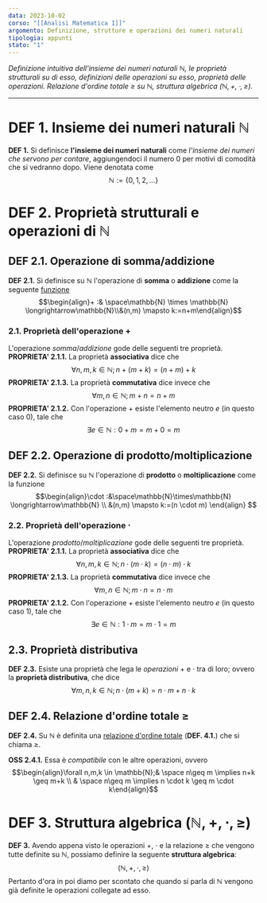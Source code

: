 ```yaml
---
data: 2023-10-02
corso: "[[Analisi Matematica I]]"
argomento: Definizione, strutture e operazioni dei numeri naturali
tipologia: appunti
stato: "1"
---
```

*Definizione intuitiva dell'insieme dei numeri naturali $\mathbb{N}$, le proprietà strutturali su di esso, definizioni delle operazioni su esso, proprietà delle operazioni. Relazione d'ordine totale $\geq$ su $\mathbb{N}$, struttura algebrica $(\mathbb{N}, +, \cdot, \geq)$.*
- - -
# DEF 1. Insieme dei numeri naturali $\mathbb{N}$
**DEF 1.** Si definisce **l'insieme dei numeri naturali** come *l'insieme dei numeri che servono per contare*, aggiungendoci il numero $0$ per motivi di comodità che si vedranno dopo. Viene denotata come$$\mathbb{N} := \{0, 1, 2, \ldots\}$$
# DEF 2. Proprietà strutturali e operazioni di $\mathbb{N}$
## DEF 2.1. Operazione di somma/addizione
**DEF 2.1.** Si definisce su $\mathbb{N}$ l'operazione di **somma** o **addizione** come la seguente [funzione](Funzioni.md) $$\begin{align}+ :& \space\mathbb{N} \times \mathbb{N} \longrightarrow\mathbb{N}\\&(n,m) \mapsto k:=n+m\end{align}$$
### 2.1. Proprietà dell'operazione $+$
L'operazione *somma*/*addizione* gode delle seguenti tre proprietà.
**PROPRIETA' 2.1.1.** La proprietà **associativa** dice che $$\forall n,m,k \in \mathbb{N}; n+(m+k) = (n+m)+k$$**PROPRIETA' 2.1.3.** La proprietà **commutativa** dice invece che $$\forall m,n \in \mathbb{N} ; m+n=n+m$$**PROPRIETA' 2.1.2.** Con l'operazione $+$ esiste l'elemento neutro $e$ (in questo caso $0$), tale che$$\exists e \in \mathbb{N}: 0+m=m+0=m$$
## DEF 2.2. Operazione di prodotto/moltiplicazione
**DEF 2.2.** Si definisce su $\mathbb{N}$ l'operazione di **prodotto** o **moltiplicazione** come la funzione $$\begin{align}\cdot :&\space\mathbb{N}\times\mathbb{N} \longrightarrow\mathbb{N} \\ &(n,m) \mapsto k:=(n \cdot m) \end{align} $$
### 2.2. Proprietà dell'operazione $\cdot$
L'operazione *prodotto*/*moltiplicazione* gode delle seguenti tre proprietà.
**PROPRIETA' 2.1.1.** La proprietà **associativa** dice che $$\forall n,m,k \in \mathbb{N}; n\cdot(m\cdot k) = (n\cdot m)\cdot k$$**PROPRIETA' 2.1.3.** La proprietà **commutativa** dice invece che $$\forall m,n \in \mathbb{N} ; m\cdot n=n \cdot m$$**PROPRIETA' 2.1.2.** Con l'operazione $+$ esiste l'elemento neutro $e$ (in questo caso $1$), tale che$$\exists e \in \mathbb{N}: 1 \cdot m=m \cdot 1=m$$
## 2.3. Proprietà distributiva
**DEF 2.3.** Esiste una proprietà che lega le *operazioni* $+$ e $\cdot$ tra di loro; ovvero la **proprietà distributiva**, che dice $$\forall m,n,k \in \mathbb{N};n\cdot (m+k) = n\cdot m + n\cdot k$$
## DEF 2.4. Relazione d'ordine totale $\geq$
**DEF 2.4.** Su $\mathbb{N}$ è definita una [relazione d'ordine totale](Relazioni.md) (**DEF. 4.1.**) che si chiama $\geq$.

**OSS 2.4.1.** Essa è *compatibile* con le altre operazioni, ovvero $$\begin{align}\forall n,m,k \in \mathbb{N};& \space n\geq m \implies n+k \geq m+k \\ & \space n\geq m \implies n \cdot k \geq m \cdot k\end{align}$$
# DEF 3. Struttura algebrica $(\mathbb{N}, +, \cdot, \geq)$
**DEF 3.** Avendo appena visto le operazioni $+$, $\cdot$ e la relazione $\geq$ che vengono tutte definite su $\mathbb{N}$, possiamo definire la seguente **struttura algebrica**: $$(\mathbb{N}, +, \cdot ,\geq)$$Pertanto d'ora in poi diamo per scontato che quando si parla di $\mathbb{N}$ vengono già definite le operazioni collegate ad esso.

